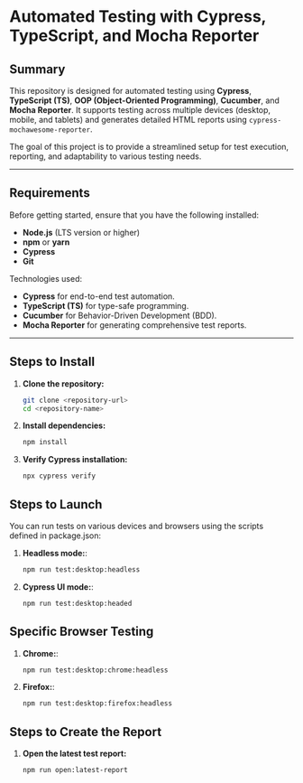 # Automated Testing with Cypress, TypeScript, and Mocha Reporter

## Summary
This repository is designed for automated testing using **Cypress**, **TypeScript (TS)**, **OOP (Object-Oriented Programming)**, **Cucumber**, and **Mocha Reporter**. It supports testing across multiple devices (desktop, mobile, and tablets) and generates detailed HTML reports using `cypress-mochawesome-reporter`.

The goal of this project is to provide a streamlined setup for test execution, reporting, and adaptability to various testing needs.

---

## Requirements
Before getting started, ensure that you have the following installed:
- **Node.js** (LTS version or higher)
- **npm** or **yarn**
- **Cypress**
- **Git**

Technologies used:
- **Cypress** for end-to-end test automation.
- **TypeScript (TS)** for type-safe programming.
- **Cucumber** for Behavior-Driven Development (BDD).
- **Mocha Reporter** for generating comprehensive test reports.

---

## Steps to Install
1. **Clone the repository:**
   ```bash
   git clone <repository-url>
   cd <repository-name>

2. **Install dependencies:**
   ```bash
   npm install
3. **Verify Cypress installation:**
   ```bash
   npx cypress verify


## Steps to Launch

You can run tests on various devices and browsers using the scripts defined in package.json:
1. **Headless mode:**:
   ```bash
   npm run test:desktop:headless

2. **Cypress UI mode:**:
   ```bash
   npm run test:desktop:headed

## Specific Browser Testing

1. **Chrome:**:
   ```bash
   npm run test:desktop:chrome:headless

2. **Firefox:**:
   ```bash
   npm run test:desktop:firefox:headless

## Steps to Create the Report

1.  **Open the latest test report:**
    ```bash
    npm run open:latest-report
